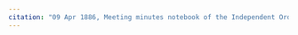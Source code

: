 ```yaml
---
citation: "09 Apr 1886, Meeting minutes notebook of the Independent Order of Good Templars, High Bridge Lodge No. 296, Tompkins County History Center, Ithaca NY."
---
```



